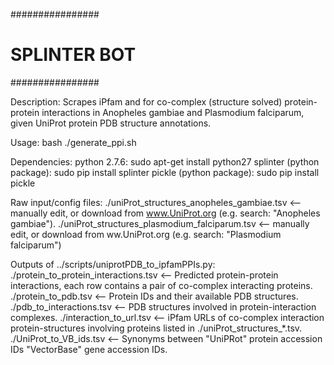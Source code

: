 ################
# SPLINTER BOT #
################

Description:
	Scrapes iPfam and for co-complex (structure solved) protein-protein interactions in Anopheles gambiae and Plasmodium falciparum, given UniProt protein PDB structure annotations. 

Usage:
	bash ./generate_ppi.sh

Dependencies:
	python 2.7.6: 			sudo apt-get install python27
	splinter (python package): 	sudo pip install splinter
	pickle (python package): 	sudo pip install pickle

Raw input/config files:
	./uniProt_structures_anopheles_gambiae.tsv      <-- manually edit, or download from www.UniProt.org (e.g. search: "Anopheles gambiae").
	./uniProt_structures_plasmodium_falciparum.tsv 	<-- manually edit, or download from ww.UniProt.org (e.g. search: "Plasmodium falciparum")

Outputs of ../scripts/uniprotPDB_to_ipfamPPIs.py:
	./protein_to_protein_interactions.tsv 		<-- Predicted protein-protein interactions, each row contains a pair of co-complex interacting proteins.
	./protein_to_pdb.tsv 				<-- Protein IDs and their available PDB structures.
	./pdb_to_interactions.tsv 			<-- PDB structures involved in protein-interaction complexes.
	./interaction_to_url.tsv 			<-- iPfam URLs of co-complex interaction protein-structures involving proteins listed in ./uniProt_structures_*.tsv.
	./UniProt_to_VB_ids.tsv 			<-- Synonyms between "UniPRot" protein accession IDs "VectorBase" gene accession IDs. 


